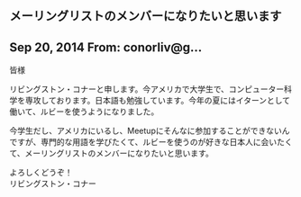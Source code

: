## メーリングリストのメンバーになりたいと思います

## Sep 20, 2014 From: conorliv@g...

皆様

リビングストン・コナーと申します。今アメリカで大学生で、コンピューター科学を専攻しております。日本語も勉強しています。今年の夏にはイターンとして働いて、ルビーを使うようになりました。

今学生だし、アメリカにいるし、Meetupにそんなに参加することができないんですが、専門的な用語を学びたくて、ルビーを使うのが好きな日本人に会いたくて、メーリングリストのメンバーになりたいと思います。

よろしくどうぞ！  
リビングストン・コナー

